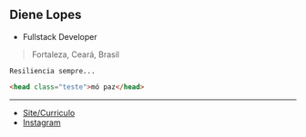 ## Diene Lopes
- Fullstack Developer
> Fortaleza, Ceará, Brasil

```
Resiliencia sempre...
```

```html
<head class="teste">mó paz</head>
```

---
- [Site/Curriculo](https://dienelopes.github.io)
- [Instagram](https://instagram.com/dienelops)